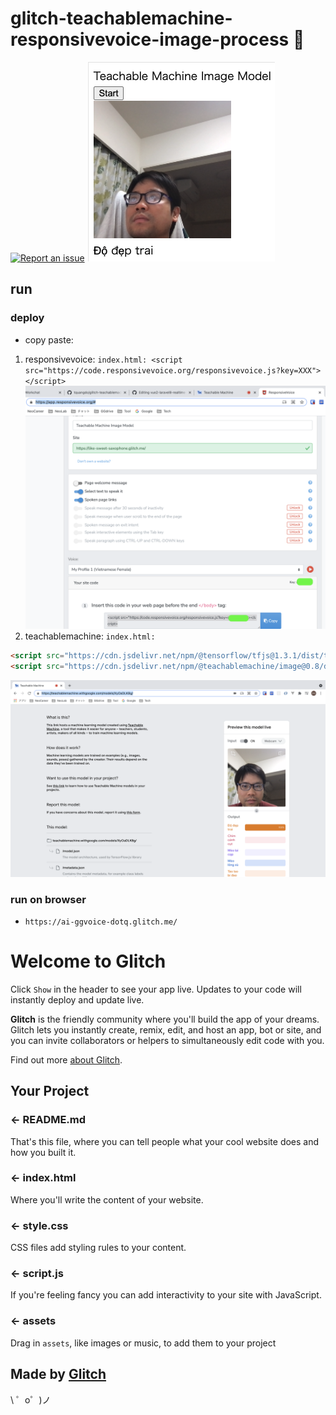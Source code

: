 # glitch-teachablemachine-responsivevoice-image-process 🐳

[![Report an issue](https://img.shields.io/badge/Support-Issues-green)](https://github.com/tquangdo/glitch-teachablemachine-responsivevoice-image-process/issues/new)
![demo](demo.png)

## run

### deploy
- copy paste:
1. responsivevoice: `index.html: <script src="https://code.responsivevoice.org/responsivevoice.js?key=XXX"></script>`
![responsivevoice](responsivevoice.png)
2. teachablemachine: `index.html:`
```html
<script src="https://cdn.jsdelivr.net/npm/@tensorflow/tfjs@1.3.1/dist/tf.min.js"></script>
<script src="https://cdn.jsdelivr.net/npm/@teachablemachine/image@0.8/dist/teachablemachine-image.min.js"></script>
```
![teachablemachine](teachablemachine.png)

### run on browser
- `https://ai-ggvoice-dotq.glitch.me/`

Welcome to Glitch
=================

Click `Show` in the header to see your app live. Updates to your code will instantly deploy and update live.

**Glitch** is the friendly community where you'll build the app of your dreams. Glitch lets you instantly create, remix, edit, and host an app, bot or site, and you can invite collaborators or helpers to simultaneously edit code with you.

Find out more [about Glitch](https://glitch.com/about).


Your Project
------------

### ← README.md

That's this file, where you can tell people what your cool website does and how you built it.

### ← index.html

Where you'll write the content of your website. 

### ← style.css

CSS files add styling rules to your content.

### ← script.js

If you're feeling fancy you can add interactivity to your site with JavaScript.

### ← assets

Drag in `assets`, like images or music, to add them to your project

Made by [Glitch](https://glitch.com/)
-------------------

\ ゜o゜)ノ
